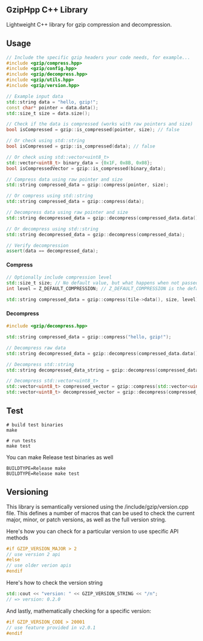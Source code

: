 ## GzipHpp C++ Library

Lightweight C++ library for gzip compression and decompression.

## Usage

```cpp
// Include the specific gzip headers your code needs, for example...
#include <gzip/compress.hpp>
#include <gzip/config.hpp>
#include <gzip/decompress.hpp>
#include <gzip/utils.hpp>
#include <gzip/version.hpp>

// Example input data
std::string data = "hello, gzip!";
const char* pointer = data.data();
std::size_t size = data.size();

// Check if the data is compressed (works with raw pointers and size)
bool isCompressed = gzip::is_compressed(pointer, size); // false

// Or check using std::string
bool isCompressed = gzip::is_compressed(data); // false

// Or check using std::vector<uint8_t>
std::vector<uint8_t> binary_data = {0x1F, 0x8B, 0x08};
bool isCompressedVector = gzip::is_compressed(binary_data);

// Compress data using raw pointer and size
std::string compressed_data = gzip::compress(pointer, size);

// Or compress using std::string
std::string compressed_data = gzip::compress(data);

// Decompress data using raw pointer and size
std::string decompressed_data = gzip::decompress(compressed_data.data(), compressed_data.size());

// Or decompress using std::string
std::string decompressed_data = gzip::decompress(compressed_data);

// Verify decompression
assert(data == decompressed_data);
```

#### Compress

```cpp
// Optionally include compression level
std::size_t size; // No default value, but what happens when not passed??
int level = Z_DEFAULT_COMPRESSION; // Z_DEFAULT_COMPRESSION is the default if no arg is passed

std::string compressed_data = gzip::compress(tile->data(), size, level);
```
#### Decompress

```cpp
#include <gzip/decompress.hpp>

std::string compressed_data = gzip::compress("hello, gzip!");

// Decompress raw data
std::string decompressed_data = gzip::decompress(compressed_data.data(), compressed_data.size());

// Decompress std::string
std::string decompressed_data_string = gzip::decompress(compressed_data);

// Decompress std::vector<uint8_t>
std::vector<uint8_t> compressed_vector = gzip::compress(std::vector<uint8_t>{'h', 'e', 'l', 'l', 'o'});
std::vector<uint8_t> decompressed_vector = gzip::decompress(compressed_vector);
```

## Test

```shell
# build test binaries
make

# run tests
make test
```

You can make Release test binaries as well

```shell
BUILDTYPE=Release make
BUILDTYPE=Release make test
```

## Versioning

This library is semantically versioned using the /include/gzip/version.cpp file. This defines a number of macros that can be used to check the current major, minor, or patch versions, as well as the full version string.

Here's how you can check for a particular version to use specific API methods

```cpp
#if GZIP_VERSION_MAJOR > 2
// use version 2 api
#else
// use older verion apis
#endif
```

Here's how to check the version string

```cpp
std::cout << "version: " << GZIP_VERSION_STRING << "/n";
// => version: 0.2.0
```

And lastly, mathematically checking for a specific version:

```cpp
#if GZIP_VERSION_CODE > 20001
// use feature provided in v2.0.1
#endif
```
